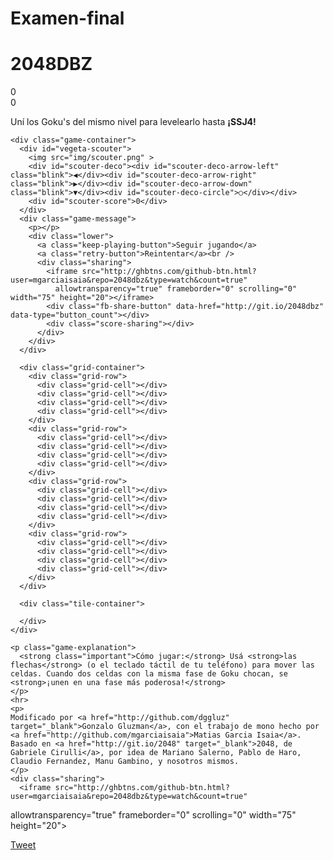 Examen-final
============
<!DOCTYPE html>
<html>
<head>
  <meta charset="utf-8">
  <title>2048DBZ</title>

  <link href="style/main.css" rel="stylesheet" type="text/css">
  <link rel="shortcut icon" href="favicon.ico">
  <link rel="apple-touch-icon" href="meta/apple-touch-icon.png">
  <meta name="apple-mobile-web-app-capable" content="yes">

  <meta name="HandheldFriendly" content="True">
  <meta name="MobileOptimized" content="320">
  <meta name="viewport" content="width=device-width, target-densitydpi=160dpi, initial-scale=1.0, maximum-scale=1, user-scalable=no, minimal-ui">

  <meta property="og:title" content="Versión DBZ del juego 2048"/>
  <meta property="og:site_name" content="Versión DBZ del juego 2048"/>
  <meta property="og:description" content="¡Uní los Goku's del mismo nivel para levelearlo hasta SSJ4! Cuidado: ¡el juego es **MUY** adictivo!"/>
  <meta property="og:image" content="http://mgarciaisaia.github.io/2048dbz/meta/og_image.png"/>
</head>
<body>
  <div id="fb-root"></div>
  <div class="container">
    <div class="header">
      <div class="heading">
        <h1 class="title">2048DBZ</h1>
        <div class="scores-container">
          <div class="score-container">0</div>
          <div class="best-container">0</div>
        </div>
      </div>
      <p class="game-intro">Uní los Goku's del mismo nivel para levelearlo hasta <strong>¡SSJ4!</strong></p>
    </div>

    <div class="game-container">
      <div id="vegeta-scouter">
        <img src="img/scouter.png" >
        <div id="scouter-deco"><div id="scouter-deco-arrow-left" class="blink">◀</div><div id="scouter-deco-arrow-right" class="blink">▶</div><div id="scouter-deco-arrow-down" class="blink">▼</div><div id="scouter-deco-circle">○</div></div>
        <div id="scouter-score">0</div>
      </div>
      <div class="game-message">
        <p></p>
        <div class="lower">
          <a class="keep-playing-button">Seguir jugando</a>
          <a class="retry-button">Reintentar</a><br />
          <div class="sharing">
            <iframe src="http://ghbtns.com/github-btn.html?user=mgarciaisaia&repo=2048dbz&type=watch&count=true"
              allowtransparency="true" frameborder="0" scrolling="0" width="75" height="20"></iframe>
            <div class="fb-share-button" data-href="http://git.io/2048dbz" data-type="button_count"></div>
            <div class="score-sharing"></div>
          </div>
        </div>
      </div>

      <div class="grid-container">
        <div class="grid-row">
          <div class="grid-cell"></div>
          <div class="grid-cell"></div>
          <div class="grid-cell"></div>
          <div class="grid-cell"></div>
        </div>
        <div class="grid-row">
          <div class="grid-cell"></div>
          <div class="grid-cell"></div>
          <div class="grid-cell"></div>
          <div class="grid-cell"></div>
        </div>
        <div class="grid-row">
          <div class="grid-cell"></div>
          <div class="grid-cell"></div>
          <div class="grid-cell"></div>
          <div class="grid-cell"></div>
        </div>
        <div class="grid-row">
          <div class="grid-cell"></div>
          <div class="grid-cell"></div>
          <div class="grid-cell"></div>
          <div class="grid-cell"></div>
        </div>
      </div>

      <div class="tile-container">

      </div>
    </div>

    <p class="game-explanation">
      <strong class="important">Cómo jugar:</strong> Usá <strong>las flechas</strong> (o el teclado táctil de tu teléfono) para mover las celdas. Cuando dos celdas con la misma fase de Goku chocan, se <strong>¡unen en una fase más poderosa!</strong>
    </p>
    <hr>
    <p>
    Modificado por <a href="http://github.com/dggluz" target="_blank">Gonzalo Gluzman</a>, con el trabajo de mono hecho por <a href="http://github.com/mgarciaisaia">Matias Garcia Isaia</a>. Basado en <a href="http://git.io/2048" target="_blank">2048, de Gabriele Cirulli</a>, por idea de Mariano Salerno, Pablo de Haro, Claudio Fernandez, Manu Gambino, y nosotros mismos.
    </p>
    <div class="sharing">
      <iframe src="http://ghbtns.com/github-btn.html?user=mgarciaisaia&repo=2048dbz&type=watch&count=true"
  allowtransparency="true" frameborder="0" scrolling="0" width="75" height="20"></iframe>
      <div class="fb-share-button" data-href="http://git.io/2048dbz" data-type="button_count"></div>
      <a href="https://twitter.com/share" class="twitter-share-button" data-text="Mirá 2048DBZ, un juego en que unís Goku's para subirlos de nivel! #2048dbz #dbz #2048game" data-url="http://git.io/2048dbz" data-counturl="http://git.io/2048dbz">Tweet</a>
      <script>!function(d,s,id){var js,fjs=d.getElementsByTagName(s)[0],p=/^http:/.test(d.location)?'http':'https';if(!d.getElementById(id)){js=d.createElement(s);js.id=id;js.src=p+'://platform.twitter.com/widgets.js';fjs.parentNode.insertBefore(js,fjs);}}(document, 'script', 'twitter-wjs');</script>
    </div>
  </div>
  <script>(function(d, s, id) {
    var js, fjs = d.getElementsByTagName(s)[0];
    if (d.getElementById(id)) return;
    js = d.createElement(s); js.id = id;
    js.src = "//connect.facebook.net/es_ES/all.js#xfbml=1";
    fjs.parentNode.insertBefore(js, fjs);
  }(document, 'script', 'facebook-jssdk'));</script>

  <script src="js/classlist_polyfill.js"></script>
  <script src="js/animframe_polyfill.js"></script>
  <script src="js/keyboard_input_manager.js"></script>
  <script src="js/html_actuator.js"></script>
  <script src="js/grid.js"></script>
  <script src="js/tile.js"></script>
  <script src="js/local_score_manager.js"></script>
  <script src="js/game_manager.js"></script>
  <script src="js/application.js"></script>

</body>
</html>
